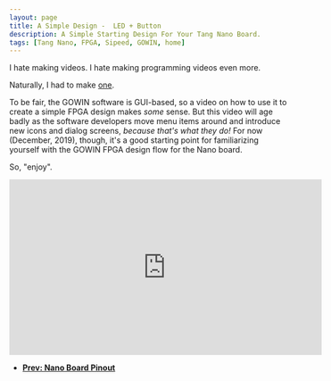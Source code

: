 ```yaml
---
layout: page
title: A Simple Design -  LED + Button
description: A Simple Starting Design For Your Tang Nano Board.
tags: [Tang Nano, FPGA, Sipeed, GOWIN, home]
---
```


I hate making videos.
I hate making programming videos even more.

Naturally, I had to make [one](https://youtu.be/F5hlv3XTcO0).

To be fair, the GOWIN software is GUI-based, so a video on how to use it
to create a simple FPGA design makes *some* sense.
But this video will age badly as the software developers move menu items
around and introduce new icons and dialog screens, *because that's what
they do!*
For now (December, 2019), though, it's a good starting point for familiarizing
yourself with the GOWIN FPGA design flow for the Nano board.

So, "enjoy".

<iframe width="560" height="315" src="https://www.youtube.com/embed/F5hlv3XTcO0" frameborder="0" allow="accelerometer; autoplay; encrypted-media; gyroscope; picture-in-picture" allowfullscreen></iframe>


* **[Prev: Nano Board Pinout]({{site.url}}/nano_pinout)**